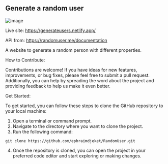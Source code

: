 ## Generate a random user

![image](https://github.com/ephraimdjeket/RandomUser/assets/45997915/69801e64-faea-41ae-8dff-5be1e7755b44)

Live site: https://generateusers.netlify.app/

API from: https://randomuser.me/documentation

A website to generate a random person with different properties.

How to Contribute:

Contributions are welcome! If you have ideas for new features, improvements, or bug fixes, please feel free to submit a pull request. Additionally, you can help by spreading the word about the project and providing feedback to help us make it even better.

Get Started:

To get started, you can follow these steps to clone the GitHub repository to your local machine:

1. Open a terminal or command prompt.
2. Navigate to the directory where you want to clone the project.
3. Run the following command:
```
git clone https://github.com/ephraimdjeket/RandomUser.git
```
4. Once the repository is cloned, you can open the project in your preferred code editor and start exploring or making changes.


